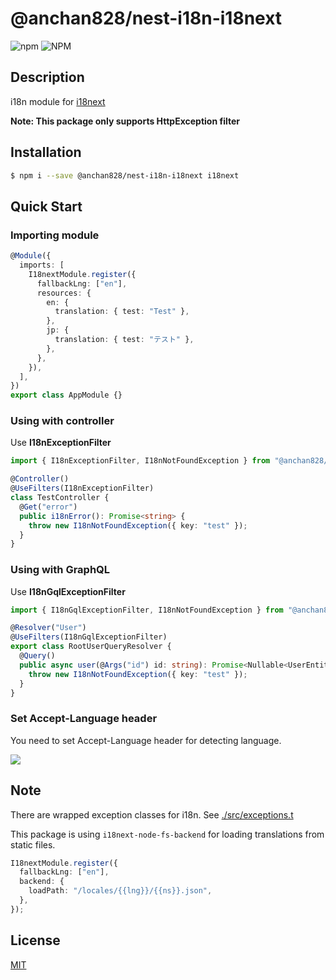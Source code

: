 # @anchan828/nest-i18n-i18next

![npm](https://img.shields.io/npm/v/@anchan828/nest-i18n-i18next.svg)
![NPM](https://img.shields.io/npm/l/@anchan828/nest-i18n-i18next.svg)

## Description

i18n module for [i18next](https://www.i18next.com)

**Note: This package only supports HttpException filter**

## Installation

```sh
$ npm i --save @anchan828/nest-i18n-i18next i18next
```

## Quick Start

### Importing module

```ts
@Module({
  imports: [
    I18nextModule.register({
      fallbackLng: ["en"],
      resources: {
        en: {
          translation: { test: "Test" },
        },
        jp: {
          translation: { test: "テスト" },
        },
      },
    }),
  ],
})
export class AppModule {}
```

### Using with controller

Use **I18nExceptionFilter**

```ts
import { I18nExceptionFilter, I18nNotFoundException } from "@anchan828/nest-i18n-i18next";

@Controller()
@UseFilters(I18nExceptionFilter)
class TestController {
  @Get("error")
  public i18nError(): Promise<string> {
    throw new I18nNotFoundException({ key: "test" });
  }
}
```

### Using with GraphQL

Use **I18nGqlExceptionFilter**

```ts
import { I18nGqlExceptionFilter, I18nNotFoundException } from "@anchan828/nest-i18n-i18next";

@Resolver("User")
@UseFilters(I18nGqlExceptionFilter)
export class RootUserQueryResolver {
  @Query()
  public async user(@Args("id") id: string): Promise<Nullable<UserEntity>> {
    throw new I18nNotFoundException({ key: "test" });
  }
}
```

### Set Accept-Language header

You need to set Accept-Language header for detecting language.

![](https://i.gyazo.com/460408102a11c604452dbb4dc89710ae.png)


## Note

There are wrapped exception classes for i18n. See [./src/exceptions.t](./src/exceptions.ts)


This package is using `i18next-node-fs-backend` for loading translations from static files.

```ts
I18nextModule.register({
  fallbackLng: ["en"],
  backend: {
    loadPath: "/locales/{{lng}}/{{ns}}.json",
  },
});
```

## License

[MIT](LICENSE)
